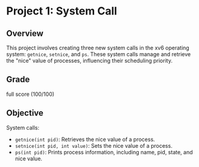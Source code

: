 # Project 1: System Call
## Overview
This project involves creating three new system calls in the xv6 operating system: `getnice`, `setnice`, and `ps`. These system calls manage and retrieve the "nice" value of processes, influencing their scheduling priority.  

## Grade
full score (100/100)

## Objective
System calls:
  - `getnice(int pid)`: Retrieves the nice value of a process.
  - `setnice(int pid, int value)`: Sets the nice value of a process.
  - `ps(int pid)`: Prints process information, including name, pid, state, and nice value.